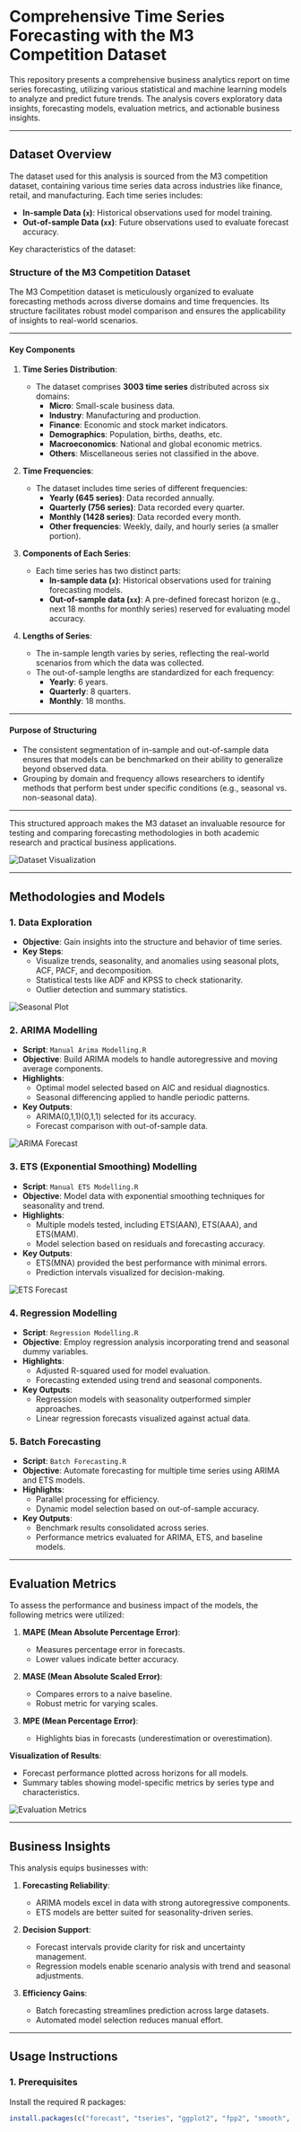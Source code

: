 # Comprehensive Time Series Forecasting with the M3 Competition Dataset

This repository presents a comprehensive business analytics report on time series forecasting, utilizing various statistical and machine learning models to analyze and predict future trends. The analysis covers exploratory data insights, forecasting models, evaluation metrics, and actionable business insights.

---

## **Dataset Overview**

The dataset used for this analysis is sourced from the M3 competition dataset, containing various time series data across industries like finance, retail, and manufacturing. Each time series includes:
- **In-sample Data (`x`)**: Historical observations used for model training.
- **Out-of-sample Data (`xx`)**: Future observations used to evaluate forecast accuracy.

Key characteristics of the dataset:
### Structure of the M3 Competition Dataset

The M3 Competition dataset is meticulously organized to evaluate forecasting methods across diverse domains and time frequencies. Its structure facilitates robust model comparison and ensures the applicability of insights to real-world scenarios.

---

#### **Key Components**
1. **Time Series Distribution**:
   - The dataset comprises **3003 time series** distributed across six domains:
     - **Micro**: Small-scale business data.
     - **Industry**: Manufacturing and production.
     - **Finance**: Economic and stock market indicators.
     - **Demographics**: Population, births, deaths, etc.
     - **Macroeconomics**: National and global economic metrics.
     - **Others**: Miscellaneous series not classified in the above.

2. **Time Frequencies**:
   - The dataset includes time series of different frequencies:
     - **Yearly (645 series)**: Data recorded annually.
     - **Quarterly (756 series)**: Data recorded every quarter.
     - **Monthly (1428 series)**: Data recorded every month.
     - **Other frequencies**: Weekly, daily, and hourly series (a smaller portion).

3. **Components of Each Series**:
   - Each time series has two distinct parts:
     - **In-sample data (`x`)**: Historical observations used for training forecasting models.
     - **Out-of-sample data (`xx`)**: A pre-defined forecast horizon (e.g., next 18 months for monthly series) reserved for evaluating model accuracy.

4. **Lengths of Series**:
   - The in-sample length varies by series, reflecting the real-world scenarios from which the data was collected.
   - The out-of-sample lengths are standardized for each frequency:
     - **Yearly**: 6 years.
     - **Quarterly**: 8 quarters.
     - **Monthly**: 18 months.

---

#### **Purpose of Structuring**
- The consistent segmentation of in-sample and out-of-sample data ensures that models can be benchmarked on their ability to generalize beyond observed data.
- Grouping by domain and frequency allows researchers to identify methods that perform best under specific conditions (e.g., seasonal vs. non-seasonal data).

---

This structured approach makes the M3 dataset an invaluable resource for testing and comparing forecasting methodologies in both academic research and practical business applications.


![Dataset Visualization](figures/dataset_visualization.png)

---

## **Methodologies and Models**

### **1. Data Exploration**
- **Objective**: Gain insights into the structure and behavior of time series.
- **Key Steps**:
  - Visualize trends, seasonality, and anomalies using seasonal plots, ACF, PACF, and decomposition.
  - Statistical tests like ADF and KPSS to check stationarity.
  - Outlier detection and summary statistics.

![Seasonal Plot](figures/seasonal_plot.png)

### **2. ARIMA Modelling**
- **Script**: `Manual Arima Modelling.R`
- **Objective**: Build ARIMA models to handle autoregressive and moving average components.
- **Highlights**:
  - Optimal model selected based on AIC and residual diagnostics.
  - Seasonal differencing applied to handle periodic patterns.
- **Key Outputs**:
  - ARIMA(0,1,1)(0,1,1) selected for its accuracy.
  - Forecast comparison with out-of-sample data.

![ARIMA Forecast](figures/arima_forecast.png)

### **3. ETS (Exponential Smoothing) Modelling**
- **Script**: `Manual ETS Modelling.R`
- **Objective**: Model data with exponential smoothing techniques for seasonality and trend.
- **Highlights**:
  - Multiple models tested, including ETS(AAN), ETS(AAA), and ETS(MAM).
  - Model selection based on residuals and forecasting accuracy.
- **Key Outputs**:
  - ETS(MNA) provided the best performance with minimal errors.
  - Prediction intervals visualized for decision-making.

![ETS Forecast](figures/ets_forecast.png)

### **4. Regression Modelling**
- **Script**: `Regression Modelling.R`
- **Objective**: Employ regression analysis incorporating trend and seasonal dummy variables.
- **Highlights**:
  - Adjusted R-squared used for model evaluation.
  - Forecasting extended using trend and seasonal components.
- **Key Outputs**:
  - Regression models with seasonality outperformed simpler approaches.
  - Linear regression forecasts visualized against actual data.

### **5. Batch Forecasting**
- **Script**: `Batch Forecasting.R`
- **Objective**: Automate forecasting for multiple time series using ARIMA and ETS models.
- **Highlights**:
  - Parallel processing for efficiency.
  - Dynamic model selection based on out-of-sample accuracy.
- **Key Outputs**:
  - Benchmark results consolidated across series.
  - Performance metrics evaluated for ARIMA, ETS, and baseline models.

---

## **Evaluation Metrics**

To assess the performance and business impact of the models, the following metrics were utilized:

1. **MAPE (Mean Absolute Percentage Error)**:
   - Measures percentage error in forecasts.
   - Lower values indicate better accuracy.

2. **MASE (Mean Absolute Scaled Error)**:
   - Compares errors to a naive baseline.
   - Robust metric for varying scales.

3. **MPE (Mean Percentage Error)**:
   - Highlights bias in forecasts (underestimation or overestimation).

**Visualization of Results**:
- Forecast performance plotted across horizons for all models.
- Summary tables showing model-specific metrics by series type and characteristics.

![Evaluation Metrics](figures/evaluation_metrics.png)

---

## **Business Insights**

This analysis equips businesses with:
1. **Forecasting Reliability**:
   - ARIMA models excel in data with strong autoregressive components.
   - ETS models are better suited for seasonality-driven series.

2. **Decision Support**:
   - Forecast intervals provide clarity for risk and uncertainty management.
   - Regression models enable scenario analysis with trend and seasonal adjustments.

3. **Efficiency Gains**:
   - Batch forecasting streamlines prediction across large datasets.
   - Automated model selection reduces manual effort.

---

## **Usage Instructions**

### **1. Prerequisites**
Install the required R packages:
```R
install.packages(c("forecast", "tseries", "ggplot2", "fpp2", "smooth", "dplyr", "openxlsx"))
